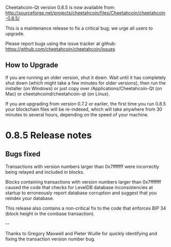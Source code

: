 Cheetahcoin-Qt version 0.8.5 is now available from:
  http://sourceforge.net/projects/cheetahcoin/files/Cheetahcoin/cheetahcoin-0.8.5/

This is a maintenance release to fix a critical bug;
we urge all users to upgrade.

Please report bugs using the issue tracker at github:
  https://github.com/cheetahcoin/cheetahcoin/issues


How to Upgrade
--------------

If you are running an older version, shut it down. Wait
until it has completely shut down (which might take a few minutes for older
versions), then run the installer (on Windows) or just copy over
/Applications/Cheetahcoin-Qt (on Mac) or cheetahcoind/cheetahcoin-qt (on Linux).

If you are upgrading from version 0.7.2 or earlier, the first time you
run 0.8.5 your blockchain files will be re-indexed, which will take
anywhere from 30 minutes to several hours, depending on the speed of
your machine.

0.8.5 Release notes
===================

Bugs fixed
----------

Transactions with version numbers larger than 0x7fffffff were
incorrectly being relayed and included in blocks.

Blocks containing transactions with version numbers larger
than 0x7fffffff caused the code that checks for LevelDB database
inconsistencies at startup to erroneously report database
corruption and suggest that you reindex your database.

This release also contains a non-critical fix to the code that
enforces BIP 34 (block height in the coinbase transaction).

--

Thanks to Gregory Maxwell and Pieter Wuille for quickly
identifying and fixing the transaction version number bug.
